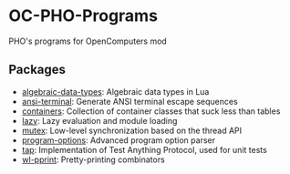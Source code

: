 # OC-PHO-Programs

PHO's programs for OpenComputers mod

## Packages

* [algebraic-data-types](algebraic-data-types): Algebraic data types in Lua
* [ansi-terminal](ansi-terminal): Generate ANSI terminal escape sequences
* [containers](containers): Collection of container classes that suck less than tables
* [lazy](lazy): Lazy evaluation and module loading
* [mutex](mutex): Low-level synchronization based on the thread API
* [program-options](program-options): Advanced program option parser
* [tap](tap): Implementation of Test Anything Protocol, used for unit tests
* [wl-pprint](wl-pprint): Pretty-printing combinators
